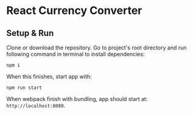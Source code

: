 # React Currency Converter

## Setup & Run

Clone or download the repository.
Go to project's root directory and run following command in terminal to install dependencies:

`npm i`

When this finishes, start app with:

`npm run start`

When webpack finish with bundling, app should start at: `http://localhost:8080`.
